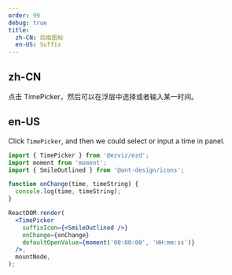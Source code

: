 ```yaml
---
order: 99
debug: true
title:
  zh-CN: 后缀图标
  en-US: Suffix
---
```


## zh-CN

点击 TimePicker，然后可以在浮层中选择或者输入某一时间。

## en-US

Click `TimePicker`, and then we could select or input a time in panel.

```jsx
import { TimePicker } from '@ezviz/ezd';
import moment from 'moment';
import { SmileOutlined } from '@ant-design/icons';

function onChange(time, timeString) {
  console.log(time, timeString);
}

ReactDOM.render(
  <TimePicker
    suffixIcon={<SmileOutlined />}
    onChange={onChange}
    defaultOpenValue={moment('00:00:00', 'HH:mm:ss')}
  />,
  mountNode,
);
```
